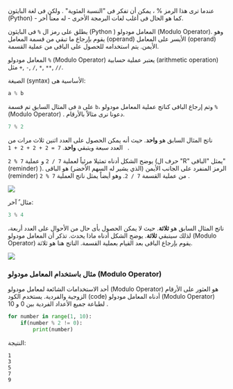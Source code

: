 
عندما ترى هذا الرمز % ، يمكن أن تفكر فى "النسبة المئوية" . ولكن فى لغة البايثون (Python)  - كما هو الحال فى أغلب لغات البرمجة الأخرى - له معناً أخر. 

يطلق على رمز ال `%` فى البايثون  (Python )  المعامل مودولو (Modulo Operator). وهو يقوم بإرجاع ما تبقي من قسمة المعامل (operand) الأيسر على المعامل (operand) الأيمن. يتم استخدامه للحصول على الباقى من عملية القسمة.  

المعامل مودولو `%` (Modulo Operator) يعتبر  عملية حسابية (arithmetic operation) مثل `+`,  `-`,  `/`,  `*`,  `**`,  `//`.

الصيغة (syntax) الأساسية هى:

```python
a % b
```

فى المثال السابق تم قسمة `a` على `b`، وتم  إرجاع الباقى كناتج  عملية المعامل مودولو `%` (Modulo Operator) . دعونا نرى مثالاً بالأرقام. 


```python
7 % 2
```
ناتج المثال السابق هو **واحد**.  حيث أنه يمكن  الحصول على العدد اثنين ثلاث مرات من العدد سبعة ويتبقي **واحد**. `7 = 2 + 2 + 2 + 1 ` .

يوضح الشكل أدناه تمثيلا مرئياً لعملية  `7 / 2` و عملية `7 % 2` (حرف ال "R" يمثل "الباقى" (reminder) ). الرمز المنفرد على الجانب الأيمن (الذي يشير له السهم الأخضر) هو الباقى  (reminder)  من عملية القسمة  `7 / 2`. وهو أيضاً يمثل ناتج العملية  `7 % 2` .

![](https://www.freecodecamp.org/news/content/images/2019/09/image-196.png)

مثال ٌ آخر:

```python
3 % 4
```
ناتج المثال السابق هو **ثلاثة**.  حيث لا يمكن الحصول بأى حال من الأحوال على العدد أربعة، لذلك سيتبقي  **ثلاثة**.  يوضح الشكل أدناه ماذا يحدث. تذكر أن  المعامل مودولو (Modulo Operator) يقوم بإرجاع الباقى بعد القيام بعملية القسمة. الناتج هنا هو ثلاثة.

![](https://www.freecodecamp.org/news/content/images/2019/09/image-197.png)

### مثال باستخدام المعامل مودولو (Modulo Operator) 
أحد الاستخدامات الشائعة لمعامل مودولو (Modulo Operator) هو العثور على الأرقام الزوجية والفردية.  يستخدم الكود (code)  أدناه المعامل مودولو (Modulo Operator)  لطباعة جميع الأعداد الفردية بين 0 و 10 .


```python
for number in range(1, 10):
    if(number % 2 != 0):
        print(number)
```

النتيجة:
```
1
3
5
7
9
```